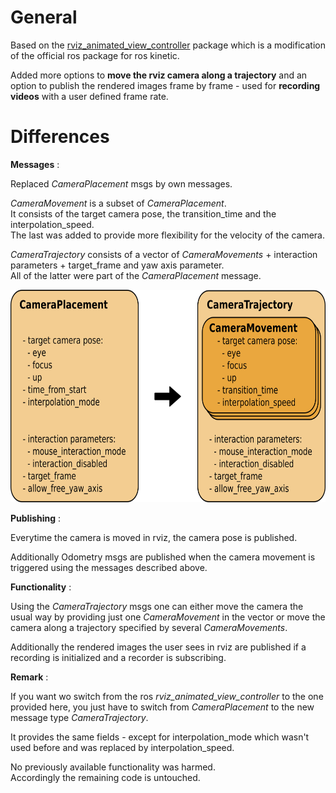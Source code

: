 # General

Based on the [rviz_animated_view_controller](https://github.com/UTNuclearRoboticsPublic/rviz_animated_view_controller) package which is a modification of the official ros package for ros kinetic.

Added more options to **move the rviz camera along a trajectory** and an option to publish the rendered images frame by frame - used for **recording videos** with a user defined frame rate. 

# Differences

**Messages** :

Replaced *CameraPlacement* msgs by own messages.

*CameraMovement* is a subset of *CameraPlacement*.  
It consists of the target camera pose, the transition_time and the interpolation_speed.  
The last was added to provide more flexibility for the velocity of the camera.

*CameraTrajectory* consists of a vector of *CameraMovements* + interaction parameters + target_frame and yaw axis parameter.  
All of the latter were part of the *CameraPlacement* message.

<img src="readme/msgs_differences.png"  height="340">

**Publishing** :

Everytime the camera is moved in rviz, the camera pose is published.

Additionally Odometry msgs are published when the camera movement is triggered using the messages described above.

**Functionality** :

Using the *CameraTrajectory* msgs one can either move the camera the usual way by providing just one *CameraMovement* in the vector or move the camera along a trajectory specified by several *CameraMovements*.  

Additionally the rendered images the user sees in rviz are published if a recording is initialized and a recorder is subscribing. 

**Remark** :

If you want wo switch from the ros *rviz_animated_view_controller* to the one provided here, you just have to switch from *CameraPlacement* to the new message type *CameraTrajectory*.

It provides the same fields - except for interpolation_mode which wasn't used before and was replaced by interpolation_speed.

No previously available functionality was harmed.  
Accordingly the remaining code is untouched. 